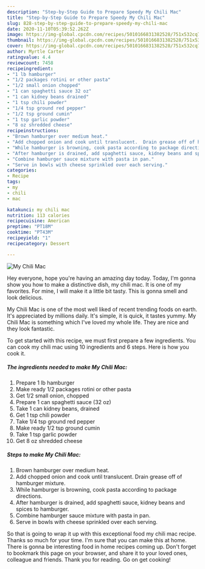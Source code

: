 ```yaml
---
description: "Step-by-Step Guide to Prepare Speedy My Chili Mac"
title: "Step-by-Step Guide to Prepare Speedy My Chili Mac"
slug: 828-step-by-step-guide-to-prepare-speedy-my-chili-mac
date: 2020-11-10T05:39:52.262Z
image: https://img-global.cpcdn.com/recipes/5010166831382528/751x532cq70/my-chili-mac-recipe-main-photo.jpg
thumbnail: https://img-global.cpcdn.com/recipes/5010166831382528/751x532cq70/my-chili-mac-recipe-main-photo.jpg
cover: https://img-global.cpcdn.com/recipes/5010166831382528/751x532cq70/my-chili-mac-recipe-main-photo.jpg
author: Myrtle Carter
ratingvalue: 4.4
reviewcount: 7458
recipeingredient:
- "1 lb hamburger"
- "1/2 packages rotini or other pasta"
- "1/2 small onion chopped"
- "1 can spaghetti sauce 32 oz"
- "1 can kidney beans drained"
- "1 tsp chili powder"
- "1/4 tsp ground red pepper"
- "1/2 tsp ground cumin"
- "1 tsp garlic powder"
- "8 oz shredded cheese"
recipeinstructions:
- "Brown hamburger over medium heat."
- "Add chopped onion and cook until translucent.  Drain grease off of hamburger mixture."
- "While hamburger is browning, cook pasta according to package directions."
- "After hamburger is drained, add spaghetti sauce, kidney beans and spices to hamburger."
- "Combine hamburger sauce mixture with pasta in pan."
- "Serve in bowls with cheese sprinkled over each serving."
categories:
- Recipe
tags:
- my
- chili
- mac

katakunci: my chili mac 
nutrition: 113 calories
recipecuisine: American
preptime: "PT18M"
cooktime: "PT43M"
recipeyield: "1"
recipecategory: Dessert

---
```



![My Chili Mac](https://img-global.cpcdn.com/recipes/5010166831382528/751x532cq70/my-chili-mac-recipe-main-photo.jpg)

Hey everyone, hope you're having an amazing day today. Today, I'm gonna show you how to make a distinctive dish, my chili mac. It is one of my favorites. For mine, I will make it a little bit tasty. This is gonna smell and look delicious.

My Chili Mac is one of the most well liked of recent trending foods on earth. It's appreciated by millions daily. It's simple, it is quick, it tastes yummy. My Chili Mac is something which I've loved my whole life. They are nice and they look fantastic.




To get started with this recipe, we must first prepare a few ingredients. You can cook my chili mac using 10 ingredients and 6 steps. Here is how you cook it.

<!--inarticleads1-->

##### The ingredients needed to make My Chili Mac:

1. Prepare 1 lb hamburger
1. Make ready 1/2 packages rotini or other pasta
1. Get 1/2 small onion, chopped
1. Prepare 1 can spaghetti sauce (32 oz)
1. Take 1 can kidney beans, drained
1. Get 1 tsp chili powder
1. Take 1/4 tsp ground red pepper
1. Make ready 1/2 tsp ground cumin
1. Take 1 tsp garlic powder
1. Get 8 oz shredded cheese




<!--inarticleads2-->

##### Steps to make My Chili Mac:

1. Brown hamburger over medium heat.
1. Add chopped onion and cook until translucent.  Drain grease off of hamburger mixture.
1. While hamburger is browning, cook pasta according to package directions.
1. After hamburger is drained, add spaghetti sauce, kidney beans and spices to hamburger.
1. Combine hamburger sauce mixture with pasta in pan.
1. Serve in bowls with cheese sprinkled over each serving.




So that is going to wrap it up with this exceptional food my chili mac recipe. Thanks so much for your time. I'm sure that you can make this at home. There is gonna be interesting food in home recipes coming up. Don't forget to bookmark this page on your browser, and share it to your loved ones, colleague and friends. Thank you for reading. Go on get cooking!

